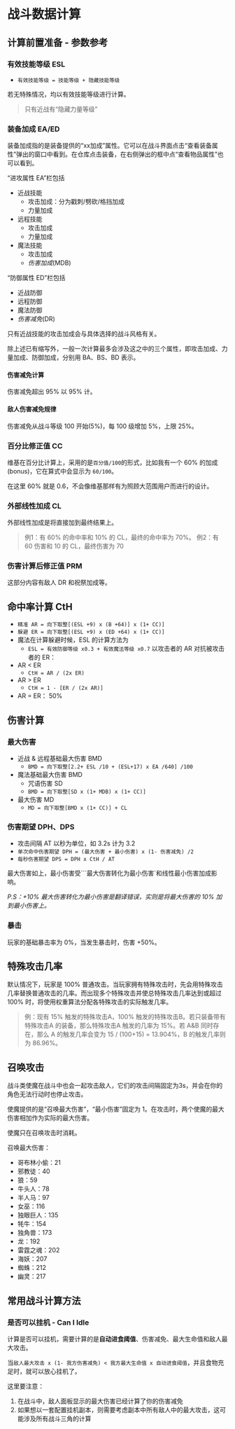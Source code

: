 # 战斗数据计算
## 计算前置准备 - 参数参考
### 有效技能等级 ESL
* `有效技能等级 = 技能等级 + 隐藏技能等级`

若无特殊情况，均以有效技能等级进行计算。

> 只有近战有“隐藏力量等级”

### 装备加成 EA/ED
装备加成指的是装备提供的“xx加成”属性。它可以在战斗界面点击“查看装备属性”弹出的窗口中看到。在仓库点击装备，在右侧弹出的框中点“查看物品属性”也可以看到。

“进攻属性 EA”栏包括
+ 近战技能
    - 攻击加成：分为戳刺/劈砍/格挡加成
    - 力量加成
+ 远程技能
    - 攻击加成
    - 力量加成
+ 魔法技能
    - 攻击加成
    - *伤害加成*(MDB)

“防御属性 ED”栏包括
* 近战防御
* 远程防御
* 魔法防御
* *伤害减免*(DR)

只有近战技能的攻击加成会与具体选择的战斗风格有关。

除上述已有缩写外，一般一次计算最多会涉及这之中的三个属性，即攻击加成、力量加成、防御加成，分别用 BA、BS、BD 表示。

#### 伤害减免计算
伤害减免超出 95% 以 95% 计。

#### 敌人伤害减免规律
伤害减免从战斗等级 100 开始(5%)，每 100 级增加 5%，上限 25%。

### 百分比修正值 CC
维基在百分比计算上，采用的是`百分值/100`的形式，比如我有一个 60% 的加成(bonus)，它在算式中会显示为 `60/100`。

在这里 60% 就是 0.6，不会像维基那样有为照顾大范围用户而进行的设计。

### 外部线性加成 CL
外部线性加成是将直接加到最终结果上。
> 例1：有 60% 的命中率和 10% 的 CL，最终的命中率为 70%。
> 例2：有 60 伤害和 10 的 CL，最终伤害为 70

### 伤害计算后修正值 PRM
这部分内容有敌人 DR 和祝祭加成等。

## 命中率计算 CtH
* `精准 AR = 向下取整[(ESL +9) x (B +64)] x (1+ CC)]`
* `躲避 ER = 向下取整[(ESL +9) x (ED +64) x (1+ CC)]`
* 魔法在计算躲避时候，ESL 的计算方法为
    + `ESL = 有效防御等级 x0.3 + 有效魔法等级 x0.7`
以攻击者的 AR 对抗被攻击者的 ER：
* AR \< ER
    + `CtH = AR / (2x ER)`
* AR \> ER
    + `CtH = 1 - [ER / (2x AR)]`
* AR = ER： 50%

## 伤害计算
### 最大伤害
* 近战 & 远程基础最大伤害 BMD
    + `BMD = 向下取整[2.2+ ESL /10 + (ESL+17) x EA /640] /100`
* 魔法基础最大伤害 BMD
    + 咒语伤害 SD
    + `BMD = 向下取整[SD x (1+ MDB) x (1+ CC)]`
* 最大伤害 MD
    + `MD = 向下取整[BMD x (1+ CC)] + CL`

### 伤害期望 DPH、DPS
* 攻击间隔 AT 以秒为单位，如 3.2s 计为 3.2
* `单次命中伤害期望 DPH = (最大伤害 + 最小伤害) x (1- 伤害减免) /2`
* `每秒伤害期望 DPS = DPH x CtH / AT`

最大伤害如上，最小伤害受```最大伤害转化为最小伤害`和线性最小伤害加成影响。

*P.S：+10% 最大伤害转化为最小伤害是翻译错误，实则是将最大伤害的 10% 加到最小伤害上。*

### 暴击
玩家的基础暴击率为 0%，当发生暴击时，伤害 +50%。

## 特殊攻击几率
默认情况下，玩家是 100% 普通攻击。当玩家拥有特殊攻击时，先会用特殊攻击几率替换普通攻击的几率。而出现多个特殊攻击并使总特殊攻击几率达到或超过 100% 时，将使用权重算法分配各特殊攻击的实际触发几率。

> 例：现有 15% 触发的特殊攻击A，100% 触发的特殊攻击B。若只装备带有特殊攻击A 的装备，那么特殊攻击A 触发的几率为 15%。若 A&B 同时存在，那么 A 的触发几率会变为 15 / (100+15) = 13.904%，B 的触发几率则为 86.96%。

## 召唤攻击
战斗类使魔在战斗中也会一起攻击敌人，它们的攻击间隔固定为3s，并会在你的角色无法行动时也停止攻击。

使魔提供的是“召唤最大伤害”，“最小伤害”固定为 1。在攻击时，两个使魔的最大伤害相加作为实际的最大伤害。

使魔只在召唤攻击时消耗。

召唤最大伤害：
* 哥布林小偷：21
* 邪教徒：40
* 狼：59
* 牛头人：78
* 半人马：97
* 女巫：116
* 独眼巨人：135
* 牦牛：154
* 独角兽：173
* 龙：192
* 雷霆之魂：202
* 海妖：207
* 蜘蛛：212
* 幽灵：217

## 常用战斗计算方法
### 是否可以挂机 - Can I Idle
计算是否可以挂机，需要计算的是**自动进食阈值**、伤害减免、最大生命值和敌人最大攻击。

当`敌人最大攻击 x (1- 我方伤害减免) < 我方最大生命值 x 自动进食阈值`，并且食物充足时，就可以放心挂机了。

这里要注意：
1. 在战斗中，敌人面板显示的最大伤害已经计算了你的伤害减免
2. 如果想以一套配置挂机副本，则需要考虑副本中所有敌人中的最大攻击，这可能涉及所有战斗三角的计算